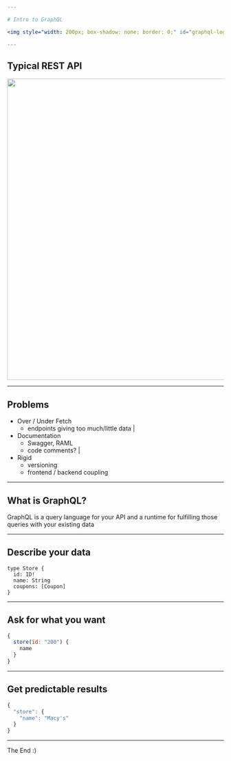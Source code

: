 ```yaml
---

# Intro to GraphQL

<img style="width: 200px; box-shadow: none; border: 0;" id="graphql-logo" src="http://graphql.org/img/logo.svg"/>

---
```


## Typical REST API

<img style="width: 700px; border: none; box-shadow: none;" src="https://olegilyenko.github.io/presentation-graphql-introduction/assets/img/rest-api.svg"/>

---

## Problems

- Over / Under Fetch
  - endpoints giving too much/little data |
- Documentation 
  - Swagger, RAML
  - code comments? |
- Rigid 
    - versioning
    - frontend / backend coupling
    
---

## What is GraphQL?

GraphQL is a query language for your API and a runtime for fulfilling those queries with your existing data

---

## Describe your data

```
type Store {
  id: ID!
  name: String
  coupons: [Coupon]
}
```

---

## Ask for what you want

```javascript
{
  store(id: "200") {
    name
  }
}
```

---

## Get predictable results

```javascript
{
  "store": {
    "name": "Macy's"
  }
}
```

---

The End :)
